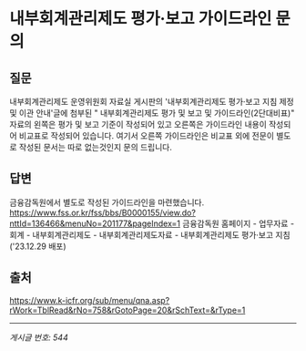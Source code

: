 # 내부회계관리제도 평가·보고 가이드라인 문의

## 질문
내부회계관리제도 운영위원회 자료실 게시판의 '내부회계관리제도 평가·보고 지침 제정 및 이관 안내'글에 첨부된
" 내부회계관리제도 평가 및 보고 및 가이드라인(2단대비표)" 자료의 왼쪽은 평가 및 보고 기준이 작성되어 있고
오른쪽은 가이드라인 내용이 작성되어 비교표로 작성되어 있습니다.
여기서 오른쪽 가이드라인은 비교표 외에 전문이 별도로 작성된 문서는 따로 없는것인지 문의 드립니다.

## 답변
금융감독원에서 별도로 작성된 가이드라인을 마련했습니다.
https://www.fss.or.kr/fss/bbs/B0000155/view.do?nttId=136466&menuNo=201177&pageIndex=1
금융감독원 홈페이지 - 업무자료 - 회계 - 내부회계관리제도 - 내부회계관리제도자료 - 내부회계관리제도 평가·보고 지침 ('23.12.29 배포)

## 출처
https://www.k-icfr.org/sub/menu/qna.asp?rWork=TblRead&rNo=758&rGotoPage=20&rSchText=&rType=1

---
*게시글 번호: 544*

